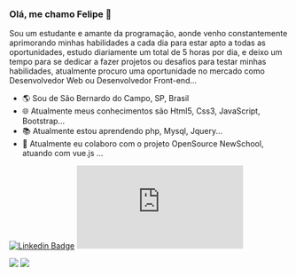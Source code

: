 ### Olá, me chamo Felipe 👋

Sou um estudante e amante da programação, aonde venho constantemente aprimorando minhas habilidades a cada dia para estar apto a todas as oportunidades, estudo diariamente um total de 5 horas por dia, e deixo um tempo para se dedicar a fazer projetos ou desafios para testar minhas habilidades, atualmente procuro uma oportunidade no mercado como Desenvolvedor Web ou Desenvolvedor Front-end...   

- :earth_americas: Sou de São Bernardo do Campo, SP, Brasil
- :globe_with_meridians: Atualmente meus conhecimentos são Html5, Css3, JavaScript, Bootstrap... 
- :books: Atualmente estou aprendendo php, Mysql, Jquery...
- :construction_worker: Atualmente eu colaboro com o projeto OpenSource NewSchool, atuando com vue.js ...


[![Linkedin Badge](https://img.shields.io/badge/-LinkedIn-blue?style=flat-square&logo=Linkedin&logoColor=white&link=https://www.linkedin.com/in/felipe-carvalho-a825311a3)](https://www.linkedin.com/in/felipe-carvalho-a825311a3)  [![Portfólio Badge](https://img.shields.io/badge/-Portfólio-black?style=flat-square&logo=HomeAdvisor&logoColor=white&link=http://felipe29.heliohost.us/index.html)](http://felipe29.heliohost.us/index.html)

<img src = "https://github-readme-stats.vercel.app/api?username=felipe2911&show_icons=true&theme=dark" />   <img align = "top" src = "https://github-readme-stats.vercel.app/api/top-langs/?username=felipe2911&layout=compact&hide=shell&theme=dark" />


<!--
**felipe2911/felipe2911** is a ✨ _special_ ✨ repository because its `README.md` (this file) appears on your GitHub profile.

Here are some ideas to get you started:

- 🔭 Atualmente meus conhecimentos são Html5, Css3, JavaScript, Bootstrap... 
- 🌱 Atualmente estou aprendendo php, Mysql, Jquery. ...
- 👯 Atualmente eu colaboro com o projeto OpenSource NewSchool, atuando com vue.js ...
- 🤔 I’m looking for help with ...
- 💬 Ask me about ...
- 📫 How to reach me: ...
- 😄 Pronouns: ...
- ⚡ Fun fact: ...
-->
